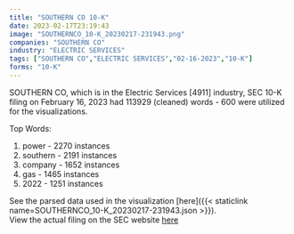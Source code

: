 ```yaml
---
title: "SOUTHERN CO 10-K"
date: 2023-02-17T23:19:43
image: "SOUTHERNCO_10-K_20230217-231943.png"
companies: "SOUTHERN CO"
industry: "ELECTRIC SERVICES"
tags: ["SOUTHERN CO","ELECTRIC SERVICES","02-16-2023","10-K"]
forms: "10-K"
---
```

SOUTHERN CO, which is in the Electric Services [4911] industry, SEC 10-K filing on February 16, 2023 had 113929 (cleaned) words - 600 were utilized for the visualizations.

Top Words:
1. power - 2270 instances
2. southern - 2191 instances
3. company - 1652 instances
4. gas - 1465 instances
5. 2022 - 1251 instances


See the parsed data used in the visualization [here]({{< staticlink name=SOUTHERNCO_10-K_20230217-231943.json >}}).  
View the actual filing on the SEC website [here](https://www.sec.gov/Archives/edgar/data/1004155/0000092122-23-000012.txt)